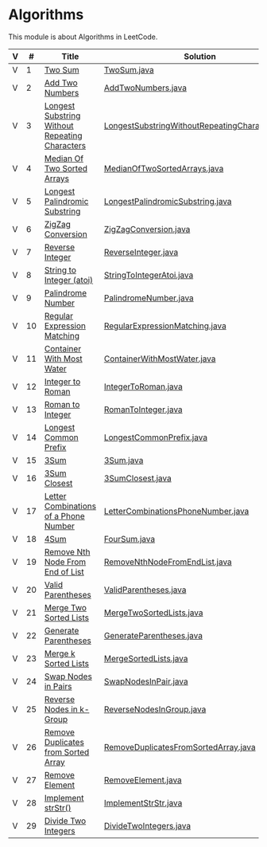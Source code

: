 # Algorithms

This module is about Algorithms in LeetCode. 

 V | #  | Title | Solution | Difficulty 
-- | --- | ----- | -------- | ---------- 
 V | 1   | [Two Sum][1-link] | [TwoSum.java][1-solution] | Easy
 V | 2   | [Add Two Numbers][2-link] | [AddTwoNumbers.java][2-solution] | Medium
 V | 3   | [Longest Substring Without Repeating Characters][3-link] | [LongestSubstringWithoutRepeatingCharacters.java][3-solution] | Medium
 V | 4   | [Median Of Two Sorted Arrays][4-link] | [MedianOfTwoSortedArrays.java][4-solution] | Hard
 V | 5   | [Longest Palindromic Substring][5-link] | [LongestPalindromicSubstring.java][5-solution] | Medium
 V | 6   | [ZigZag Conversion][6-link] | [ZigZagConversion.java][6-solution] | Medium
 V | 7   | [Reverse Integer][7-link] | [ReverseInteger.java][7-solution] | Easy
 V | 8   | [String to Integer (atoi)][8-link] | [StringToIntegerAtoi.java][8-solution] | Medium
 V | 9   | [Palindrome Number][9-link] | [PalindromeNumber.java][9-solution] | Easy
 V | 10  | [Regular Expression Matching][10-link] | [RegularExpressionMatching.java][10-solution] | Hard
 V | 11  | [Container With Most Water][11-link] | [ContainerWithMostWater.java][11-solution] | Medium
 V | 12  | [Integer to Roman][12-link] | [IntegerToRoman.java][12-solution] | Medium
 V | 13  | [Roman to Integer][13-link] | [RomanToInteger.java][13-solution] | Easy
 V | 14  | [Longest Common Prefix][14-link] | [LongestCommonPrefix.java][14-solution] | Easy
 V | 15  | [3Sum][15-link] | [3Sum.java][15-solution] | Medium
 V | 16  | [3Sum Closest][16-link] | [3SumClosest.java][16-solution] | Medium
 V | 17  | [Letter Combinations of a Phone Number][17-link] | [LetterCombinationsPhoneNumber.java][17-solution] | Medium
 V | 18  | [4Sum][18-link] | [FourSum.java][18-solution] | Medium
 V | 19  | [Remove Nth Node From End of List][19-link] | [RemoveNthNodeFromEndList.java][19-solution] | Medium
 V | 20  | [Valid Parentheses][20-link] | [ValidParentheses.java][20-solution] | Easy
 V | 21  | [Merge Two Sorted Lists][21-link] | [MergeTwoSortedLists.java][21-solution] | Easy
 V | 22  | [Generate Parentheses][22-link] | [GenerateParentheses.java][22-solution] | Medium
 V | 23  | [Merge k Sorted Lists][23-link] | [MergeSortedLists.java][23-solution] | Hard
 V | 24  | [Swap Nodes in Pairs][24-link] | [SwapNodesInPair.java][24-solution] | Medium
 V | 25  | [Reverse Nodes in k-Group][25-link] | [ReverseNodesInGroup.java][25-solution] | Hard
 V | 26  | [Remove Duplicates from Sorted Array][26-link] | [RemoveDuplicatesFromSortedArray.java][26-solution] | Easy
 V | 27  | [Remove Element][27-link] | [RemoveElement.java][27-solution] | Easy
 V | 28  | [Implement strStr()][28-link] | [ImplementStrStr.java][28-solution] | Easy
 V | 29  | [Divide Two Integers][29-link] | [DivideTwoIntegers.java][29-solution] | Medium
 
 
   
  
[1-link]: https://leetcode.com/problems/two-sum/
[1-solution]: https://github.com/jsong00505/LeetCode/blob/master/Algorithms/src/main/java/easy/t/TwoSum.java
[2-link]: https://leetcode.com/problems/add-two-numbers/
[2-solution]: https://github.com/jsong00505/LeetCode/blob/master/Algorithms/src/main/java/medium/a/AddTwoNumbers.java
[3-link]: https://leetcode.com/problems/longest-substring-without-repeating-characters/
[3-solution]: https://github.com/jsong00505/LeetCode/blob/master/Algorithms/src/main/java/medium/l/LongestSubstringWithoutRepeatingCharacters.java
[4-link]: https://leetcode.com/problems/median-of-two-sorted-arrays/
[4-solution]: https://github.com/jsong00505/LeetCode/blob/master/Algorithms/src/main/java/hard/m/MedianOfTwoSortedArrays.java
[5-link]: https://leetcode.com/problems/longest-palindromic-substring/
[5-solution]: https://github.com/jsong00505/LeetCode/blob/master/Algorithms/src/main/java/medium/l/LongestPalindromicSubstring.java
[6-link]: https://leetcode.com/problems/zigzag-conversion/
[6-solution]: https://github.com/jsong00505/LeetCode/blob/master/Algorithms/src/main/java/medium/z/ZigZagConversion.java
[7-link]: https://leetcode.com/problems/reverse-integer/
[7-solution]: https://github.com/jsong00505/LeetCode/blob/master/Algorithms/src/main/java/easy/r/ReverseInteger.java
[8-link]: https://leetcode.com/problems/string-to-integer-atoi/
[8-solution]: https://github.com/jsong00505/LeetCode/blob/master/Algorithms/src/main/java/medium/s/StringToIntegerAtoi.java
[9-link]: https://leetcode.com/problems/palindrome-number/
[9-solution]: https://github.com/jsong00505/LeetCode/blob/master/Algorithms/src/main/java/easy/p/PalindromeNumber.java
[10-link]: https://leetcode.com/problems/regular-expression-matching/
[10-solution]: https://github.com/jsong00505/LeetCode/blob/master/Algorithms/src/main/java/hard/r/RegularExpressionMatching.java
[11-link]: https://leetcode.com/problems/container-with-most-water/
[11-solution]: https://github.com/jsong00505/LeetCode/blob/master/Algorithms/src/main/java/medium/c/ContainerWithMostWater.java
[12-link]: https://leetcode.com/problems/integer-to-roman/
[12-solution]: https://github.com/jsong00505/LeetCode/blob/master/Algorithms/src/main/java/medium/i/IntegerToRoman.java
[13-link]: https://leetcode.com/problems/roman-to-integer/
[13-solution]: https://github.com/jsong00505/LeetCode/blob/master/Algorithms/src/main/java/easy/r/RomanToInteger.java
[14-link]: https://leetcode.com/problems/longest-common-prefix/
[14-solution]: https://github.com/jsong00505/LeetCode/blob/master/Algorithms/src/main/java/easy/l/LongestCommonPrefix.java
[15-link]: https://leetcode.com/problems/3sum/
[15-solution]: https://github.com/jsong00505/LeetCode/blob/master/Algorithms/src/main/java/medium/t/ThreeSum.java
[16-link]: https://leetcode.com/problems/3sum-closest/
[16-solution]: https://github.com/jsong00505/LeetCode/blob/master/Algorithms/src/main/java/medium/t/ThreeSumClosest.java
[17-link]: https://leetcode.com/problems/letter-combinations-of-a-phone-number/
[17-solution]: https://github.com/jsong00505/LeetCode/blob/master/Algorithms/src/main/java/medium/l/LetterCombinationsPhoneNumber.java
[18-link]: https://leetcode.com/problems/4sum/
[18-solution]: https://github.com/jsong00505/LeetCode/blob/master/Algorithms/src/main/java/medium/f/FourSum.java
[19-link]: https://leetcode.com/problems/remove-nth-node-from-end-of-list/
[19-solution]: https://github.com/jsong00505/LeetCode/blob/master/Algorithms/src/main/java/medium/r/RemoveNthNodeFromEndList.java
[20-link]: https://leetcode.com/problems/valid-parentheses/
[20-solution]: https://github.com/jsong00505/LeetCode/blob/master/Algorithms/src/main/java/easy/v/ValidParentheses.java
[21-link]: https://leetcode.com/problems/merge-two-sorted-lists/
[21-solution]: https://github.com/jsong00505/LeetCode/blob/master/Algorithms/src/main/java/easy/m/MergeTwoSortedLists.java
[22-link]: https://leetcode.com/problems/generate-parentheses/
[22-solution]: https://github.com/jsong00505/LeetCode/blob/master/Algorithms/src/main/java/medium/g/GenerateParentheses.java
[23-link]: https://leetcode.com/problems/merge-k-sorted-lists/
[23-solution]: https://github.com/jsong00505/LeetCode/blob/master/Algorithms/src/main/java/hard/m/MergeSortedLists.java
[24-link]: https://leetcode.com/problems/swap-nodes-in-pairs/
[24-solution]: https://github.com/jsong00505/LeetCode/blob/master/Algorithms/src/main/java/medium/s/SwapNodesInPairs.java
[25-link]: https://leetcode.com/problems/reverse-nodes-in-k-group/
[25-solution]: https://github.com/jsong00505/LeetCode/blob/master/Algorithms/src/main/java/hard/r/ReverseNodesInGroup.java
[26-link]: https://leetcode.com/problems/remove-duplicates-from-sorted-array/
[26-solution]: https://github.com/jsong00505/LeetCode/blob/master/Algorithms/src/main/java/easy/r/RemoveDuplicatesFromSortedArray.java
[27-link]: https://leetcode.com/problems/remove-element/
[27-solution]: https://github.com/jsong00505/LeetCode/blob/master/Algorithms/src/main/java/easy/r/RemoveElement.java
[28-link]: https://leetcode.com/problems/implement-strstr/
[28-solution]: https://github.com/jsong00505/LeetCode/blob/master/Algorithms/src/main/java/easy/i/ImplementStrStr.java
[29-link]: https://leetcode.com/problems/divide-two-integers/
[29-solution]: https://github.com/jsong00505/LeetCode/blob/master/Algorithms/src/main/java/medium/d/DivideTwoIntegers.java
